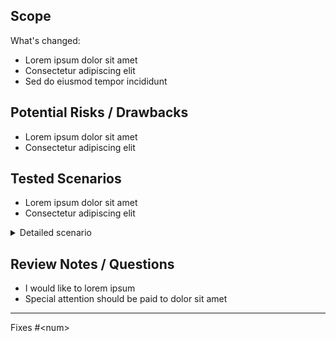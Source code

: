 <!--

Heya! Thanks for opening a Pull Request! If your PR is implementing a new feature or fix for Directus, please make sure your PR adheres to the following requirements:

- The PR closes an Issue (not Discussion)
- Tests are added/updated and are passing locally if applicable
- Documentation was added/updated if applicable

Please make sure to "Link" the issue you're closing. Without a Linked issue, this PR won't be accepted. See https://docs.github.com/en/issues/tracking-your-work-with-issues/linking-a-pull-request-to-an-issue for more information.

-->

## Scope

What's changed:

- Lorem ipsum dolor sit amet
- Consectetur adipiscing elit
- Sed do eiusmod tempor incididunt

## Potential Risks / Drawbacks

- Lorem ipsum dolor sit amet
- Consectetur adipiscing elit

## Tested Scenarios

- Lorem ipsum dolor sit amet
- Consectetur adipiscing elit

<details>
<summary>Detailed scenario</summary>

1. Lorem ipsum dolor sit amet
2. Consectetur adipiscing elit
</details>

## Review Notes / Questions

- I would like to lorem ipsum
- Special attention should be paid to dolor sit amet

---

Fixes #\<num\>

